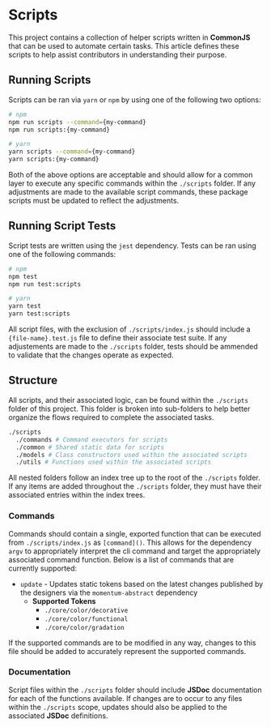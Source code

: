 # Scripts

This project contains a collection of helper scripts written in **CommonJS** that can be used to automate certain tasks. This article defines these scripts to help assist contributors in understanding their purpose.

## Running Scripts

Scripts can be ran via `yarn` or `npm` by using one of the following two options:

```bash
# npm
npm run scripts --command={my-command}
npm run scripts:{my-command}

# yarn
yarn scripts --command={my-command}
yarn scripts:{my-command}
```

Both of the above options are acceptable and should allow for a common layer to execute any specific commands within the `./scripts` folder. If any adjustments are made to the available script commands, these package scripts must be updated to reflect the adjustments.

## Running Script Tests

Script tests are written using the `jest` dependency. Tests can be ran using one of the following commands:

```bash
# npm
npm test
npm run test:scripts

# yarn
yarn test
yarn test:scripts
```

All script files, with the exclusion of `./scripts/index.js` should include a `{file-name}.test.js` file to define their associate test suite. If any adjustements are made to the `./scripts` folder, tests should be ammended to validate that the changes operate as expected.

## Structure

All scripts, and their associated logic, can be found within the `./scripts` folder of this project. This folder is broken into sub-folders to help better organize the flows required to complete the associated tasks.

```bash
./scripts
  ./commands # Command executors for scripts
  ./common # Shared static data for scripts
  ./models # Class constructors used within the associated scripts
  ./utils # Functions used within the associated scripts
```

All nested folders follow an index tree up to the root of the `./scripts` folder. If any items are added throughout the `./scripts` folder, they must have their associated entries within the index trees.

### Commands

Commands should contain a single, exported function that can be executed from `./scripts/index.js` as `[command]()`. This allows for the dependency `argv` to appropriately interpret the cli command and target the appropriately associated command function. Below is a list of commands that are currently supported:

- `update` - Updates static tokens based on the latest changes published by the designers via the `momentum-abstract` dependency
  - **Supported Tokens**
    - `./core/color/decorative`
    - `./core/color/functional`
    - `./core/color/gradation`

If the supported commands are to be modified in any way, changes to this file should be added to accurately represent the supported commands.

### Documentation

Script files within the `./scripts` folder should include **JSDoc** documentation for each of the functions available. If changes are to occur to any files within the `./scripts` scope, updates should also be applied to the associated **JSDoc** definitions.
